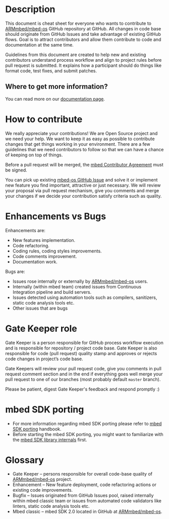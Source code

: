 # Description
This document is cheat sheet for everyone who wants to contribute to [ARMmbed/mbed-os](https://github.com/ARMmbed/mbed-os) GitHub repository at GitHub. 
All changes in code base should originate from GitHub Issues and take advantage of existing GitHub flows. Goal is to attract contributors and allow them contribute to code and documentation at the same time.

Guidelines from this document are created to help new and existing contributors understand process workflow and align to project rules before pull request is submitted. It explains how a participant should do things like format code, test fixes, and submit patches.

## Where to get more information?
You can read more on our [documentation page](https://docs.mbed.com/docs/mbed-os-handbook/en/latest/cont/contributing/).

# How to contribute
We really appreciate your contributions! We are Open Source project and we need your help. We want to keep it as easy as possible to contribute changes that get things working in your environment. There are a few guidelines that we need contributors to follow so that we can have a chance of keeping on top of things.

Before a pull request will be merged, the [mbed Contributor Agreement](http://developer.mbed.org/contributor_agreement/) must be signed.

You can pick up existing [mbed-os GitHub Issue](https://github.com/ARMmbed/mbed-os/issues) and solve it or implement new feature you find important, attractive or just necessary. We will review your proposal via pull request mechanism, give you comments and merge your changes if we decide your contribution satisfy criteria such as quality.

# Enhancements vs Bugs
Enhancements are:
* New features implementation.
* Code refactoring.
* Coding rules, coding styles improvements.
* Code comments improvement.
* Documentation work.

Bugs are:
* Issues rose internally or externally by [ARMmbed/mbed-os](https://github.com/ARMmbed/mbed-os) users.
* Internally (within mbed team) created issues from Continuous Integration pipeline and build servers.
* Issues detected using automation tools such as compilers, sanitizers, static code analysis tools etc.
* Other issues that are bugs

# Gate Keeper role
Gate Keeper is a person responsible for GitHub process workflow execution and is responsible for repository / project code base. Gate Keeper is also responsible for code (pull request) quality stamp and approves or rejects code changes in project’s code base.

Gate Keepers will review your pull request code, give you comments in pull request comment section and in the end if everything goes well merge your pull request to one of our branches (most probably default ```master``` branch).

Please be patient, digest Gate Keeper's feedback and respond promptly :)

# mbed SDK porting
* For more information regarding mbed SDK porting please refer to [mbed SDK porting](http://developer.mbed.org/handbook/mbed-SDK-porting) handbook.
* Before starting the mbed SDK porting, you might want to familiarize with the [mbed SDK library internals](http://developer.mbed.org/handbook/mbed-library-internals) first.

# Glossary
* Gate Keeper – persons responsible for overall code-base quality of [ARMmbed/mbed-os](https://github.com/ARMmbed/mbed-os) project.
* Enhancement – New feature deployment, code refactoring actions or existing code improvements.
* Bugfix – Issues originated from GitHub Issues pool, raised internally within mbed classic team or issues from automated code validators like linters, static code analysis tools etc.
* Mbed classic – mbed SDK 2.0 located in GitHub at [ARMmbed/mbed-os](https://github.com/ARMmbed/mbed-os).
